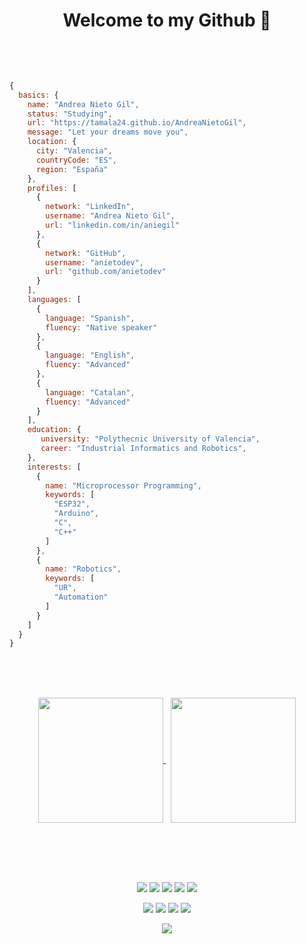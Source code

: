 <br><br>
<h1 align="center">
	<p> Welcome to my Github 🦉</p>
	<br>
</h1>
<!--
<br><br><br>
<h1 align="center">
	<p>👋 Hi, I'm @AndreaNietoGil</p>
	<br><br>
</h1>
<br><br>
-->

```js
{
  basics: {
    name: "Andrea Nieto Gil",
    status: "Studying",
    url: "https://tamala24.github.io/AndreaNietoGil",
    message: "Let your dreams move you",
    location: {
      city: "Valencia",
      countryCode: "ES",
      region: "España"
    },
    profiles: [
      {
        network: "LinkedIn",
        username: "Andrea Nieto Gil",
        url: "linkedin.com/in/aniegil"
      },
      {
        network: "GitHub",
        username: "anietodev",
        url: "github.com/anietodev"
      }
    ],
    languages: [
      {
        language: "Spanish",
        fluency: "Native speaker"
      },
      {
        language: "English",
        fluency: "Advanced"
      },
      {
        language: "Catalan",
        fluency: "Advanced"
      }
    ],
    education: {
       university: "Polythecnic University of Valencia",
       career: "Industrial Informatics and Robotics",
    },
    interests: [
      {
        name: "Microprocessor Programming",
        keywords: [
          "ESP32",
          "Arduino",
          "C",
          "C++"
        ]
      },
      {
        name: "Robotics",
        keywords: [
          "UR",
          "Automation"
        ]
      }
    ]
  }
}
```

<br><br><br>
<p align="center">
	<a href="https://github.com/anietodev">
		<img height=200 align="center" src="https://github-readme-stats.vercel.app/api?username=anietodev" />
	</a> &nbsp;
	<a href="https://github.com/anietodev">
		<img height=200 align="center" src="https://github-readme-stats.vercel.app/api/top-langs?username=anietodev&layout=compact&langs_count=8&card_width=320" />
	</a>
</p>

<br><br><br>
<h2></h2>
<p align="center">
	<img src="https://img.shields.io/badge/C-00599C?style=for-the-badge&logo=c&logoColor=white">
	<img src="https://img.shields.io/badge/C++-F52ED7?style=for-the-badge&logo=cplusplus&logoColor=white">
	<img src="https://img.shields.io/badge/Cmake-0C6B05?style=for-the-badge&logo=cmake&logoColor=white">
	<img src="https://img.shields.io/badge/Arduino-242C2E?style=for-the-badge&logo=arduino&logoColor=blue">
	<img src="https://img.shields.io/badge/RISC--V-007ACC?style=for-the-badge&logo=riscv&logoColor=yellow">
</p>
<p align="center">
	<img src="https://img.shields.io/badge/espressif-E7352C?style=for-the-badge&logo=espressif&logoColor=white">
	<img src="https://img.shields.io/badge/GIT-E44C30?style=for-the-badge&logo=git&logoColor=white">
	<img src="https://img.shields.io/badge/VIM-%2311AB00.svg?style=for-the-badge&logo=vim&logoColor=white">
	<img src="https://img.shields.io/badge/Visual%20Studio%20Code-0078d7.svg?style=for-the-badge&logo=visual-studio-code&logoColor=white">
</p>
<p align="center">
	<img src="https://hits.seeyoufarm.com/api/count/incr/badge.svg?url=https%3A%2F%2Fgithub.com%2Fanietodev1212%2Fhit-counter">
</p>
